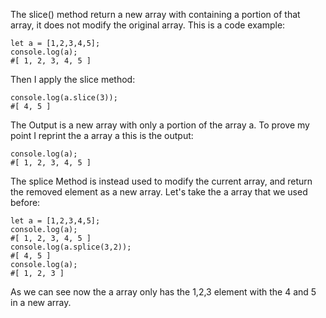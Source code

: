 The slice() method return a new array with containing a portion of that array, it does not modify the original array.
This is a code example:
    
    let a = [1,2,3,4,5];
    console.log(a);
    #[ 1, 2, 3, 4, 5 ]

Then I apply the slice method:
    
    console.log(a.slice(3));
    #[ 4, 5 ]

The Output is a new array with only a portion of the array a.
To prove my point I reprint the a array a this is the output:
    
    console.log(a);
    #[ 1, 2, 3, 4, 5 ]

The splice Method is instead used to modify the current array, and return the removed element as a new array.
Let's take the a array that we used before:
    
    let a = [1,2,3,4,5];
    console.log(a);
    #[ 1, 2, 3, 4, 5 ]
    console.log(a.splice(3,2));
    #[ 4, 5 ]
    console.log(a);
    #[ 1, 2, 3 ]

As we can see now the a array only has the 1,2,3 element with the 4 and 5 in a new array.